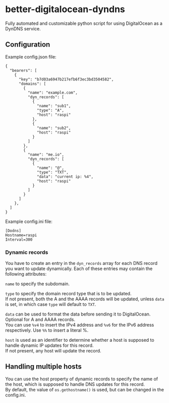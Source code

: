 # better-digitalocean-dyndns
Fully automated and customizable python script for using DigitalOcean as a DynDNS service.

## Configuration
Example config.json file:
```
{
  "bearers": [
    {
      "key": "b7d03a6947b217efb6f3ec3bd3504582",
      "domains": [
        {
          "name": "example.com",
          "dyn_records": [
            {
              "name": "sub1",
              "type": "A",
              "host": "raspi"
            },
            {
              "name": "sub2",
              "host": "raspi"
            }
          ]
        },
        {
          "name": "me.io",
          "dyn_records": [
            {
              "name": "@",
              "type": "TXT",
              "data": "current ip: %4",
              "host": "raspi"
            }
          ]
        }
      ]
    },
  ]
}
```

Example config.ini file:
```
[Dodns]
Hostname=raspi
Interval=300
```

### Dynamic records
You have to create an entry in the `dyn_records` array for each DNS record you want to update dynamically. Each of these entries may contain the following attributes:

`name` to specify the subdomain.

`type` to specify the domain record type that is to be updated.  
If not present, both the A and the AAAA records will be updated, unless `data` is set, in which case `type` will default to `TXT`.

`data` can be used to format the data before sending it to DigitalOcean.  
Optional for A and AAAA records.  
You can use `%v4` to insert the IPv4 address and `%v6` for the IPv6 address respectively. Use `%%` to insert a literal %.

`host` is used as an identifier to determine whether a host is supposed to handle dynamic IP updates for this record.  
If not present, any host will update the record.

## Handling multiple hosts
You can use the host property of dynamic records to specify the name of the host, which is supposed to handle DNS updates for this record.  
By default, the value of `os.gethostname()` is used, but can be changed in the config.ini.
